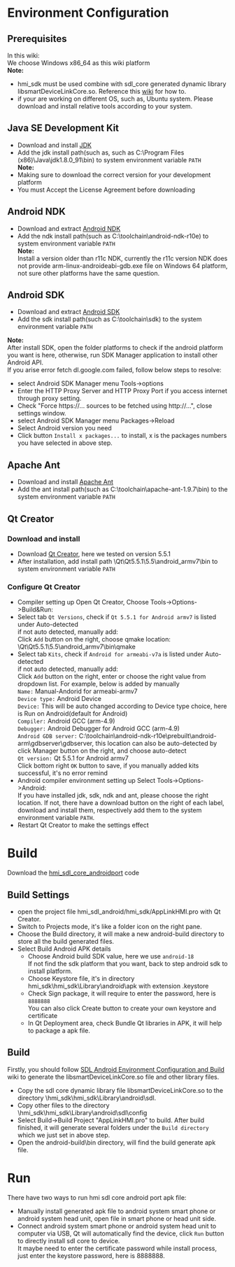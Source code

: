 # Environment Configuration
## Prerequisites
In this wiki:<br>
We choose Windows x86_64 as this wiki platform<br>
**Note:<br>**
- hmi_sdk must be used combine with sdl_core generated dynamic library libsmartDeviceLinkCore.so. Reference this [wiki](https://github.com/APCVSRepo/hmi_sdl_android/wiki/SDL-Android-Environment-Configuration-and-Build) for how to.
- if your are working on different OS, such as, Ubuntu system. Please download and install relative tools according to your system.

## Java SE Development Kit
- Download and install [JDK](http://www.oracle.com/technetwork/java/javase/downloads/jdk8-downloads-2133151.html)
- Add the jdk install path(such as, such as C:\Program Files (x86)\Java\jdk1.8.0_91\bin) to system environment variable ```PATH```<br>
**Note:<br>**
- Making sure to download the correct version for your development platform<br>
- You must Accept the License Agreement before downloading

## Android NDK
- Download and extract [Android NDK](http://dl.google.com/android/repository/android-ndk-r10e-windows-x86_64.zip)<br>
- Add the ndk install path(such as C:\toolchain\android-ndk-r10e) to system environment variable ```PATH```<br>
**Note:**<br>
Install a version older than r11c NDK, currently the r11c version NDK does not provide arm-linux-androideabi-gdb.exe file on Windows 64 platform, not sure other platforms have the same question.

## Android SDK
- Download and extract [Android SDK](https://dl.google.com/android/android-sdk_r24.4.1-windows.zip)<br>
- Add the sdk install path(such as C:\toolchain\sdk) to the system environment variable ```PATH```

**Note:**<br>
After install SDK, open the folder platforms to check if the android platform you want is here, otherwise, run SDK Manager application to install other Android API.<br> 
If you arise error fetch dl.google.com failed, follow below steps to resolve:
 - select Android SDK Manager menu Tools->options
 - Enter the HTTP Proxy Server and HTTP Proxy Port if you access internet through proxy setting.
 - Check "Force https://... sources to be fetched using http://...", close settings window.
 - select Android SDK Manager menu Packages->Reload
 - Select Android version you need
 - Click button ```Install x packages...``` to install, x is the packages numbers you have selected in above step.

## Apache Ant 
- Download and install [Apache Ant](http://ant.apache.org/bindownload.cgi)<br>
- Add the ant install path(such as C:\toolchain\apache-ant-1.9.7\bin) to the system environment variable ```PATH```

## Qt Creator
### Download and install
- Download [Qt Creator](http://download.qt.io/official_releases/qt/5.5/5.5.1/qt-opensource-windows-x86-android-5.5.1.exe), here we tested on version 5.5.1
- After installation, add install path \Qt\Qt5.5.1\5.5\android_armv7\bin to system environment variable ```PATH```

### Configure Qt Creator
- Compiler setting up
 Open Qt Creator, Choose Tools->Options->Build&Run:
 - Select tab `Qt Versions`, check if `Qt 5.5.1 for Android armv7` is listed under Auto-detected<br>
   if not auto detected, manually add:<br>
   Click ```Add``` button on the right, choose qmake location: \Qt\Qt5.5.1\5.5\android_armv7\bin\qmake
 - Select tab `Kits`, check if `Android for armeabi-v7a` is listed under Auto-detected<br>
   if not auto detected, manually add:<br>
   Click ```Add``` button on the right, enter or choose the right value from dropdown list. For example, below is added by manually<br>
   ```Name:``` Manual-Andorid for armeabi-armv7<br>
   ```Device type:``` Android Device<br>
   ```Device:``` This will be auto changed according to Device type choice, here is Run on Android(default for Android)<br>
   ```Compiler:``` Android GCC (arm-4.9)<br>
   ```Debugger:``` Android Debugger for Android GCC (arm-4.9)<br>
   ```Android GDB server:``` C:\toolchain\android-ndk-r10e\prebuilt\android-arm\gdbserver\gdbserver, this location can also be auto-detected by click Manager button on the right, and choose auto-detect<br>
   ```Qt version:``` Qt 5.5.1 for Android armv7<br>
   Click bottom right ```OK``` button to save, if you manually added kits successful, it's no error remind
- Android compiler environment setting up
  Select Tools->Options->Android:<br>
  If you have installed jdk, sdk, ndk and ant, please choose the right location. If not, there have a download button on the right of each label, download and install them, respectively add them to the system environment variable ```PATH```.
- Restart Qt Creator to make the settings effect

# Build 
  Download the [hmi_sdl_core_androidport](https://github.com/APCVSRepo/hmi_sdl_android.git) code

## Build Settings
- open the project file hmi_sdl_android/hmi_sdk/AppLinkHMI.pro with Qt Creator.
- Switch to Projects mode, it's like a folder icon on the right pane.
- Choose the Build directory, it will make a new android-build directory to store all the build generated files.
- Select Build Android APK details
  - Choose Android build SDK value, here we use ```android-18```<br>
    If not find the sdk platform that you want, back to step android sdk to install platform.
  - Choose Keystore file, it's in directory hmi_sdk\hmi_sdk\Library\android\apk with extension .keystore
  - Check Sign package, it will require to enter the password, here is ```8888888```<br>
    You can also click Create button to create your own keystore and certificate
  - In Qt Deployment area, check Bundle Qt libraries in APK, it will help to package a apk file.

## Build
  Firstly, you should follow [SDL Android Environment Configuration and Build](https://github.com/APCVSRepo/hmi_sdl_android/wiki/SDL-Android-Environment-Configuration-and-Build) wiki to generate the libsmartDeviceLinkCore.so file and other library files.
- Copy the sdl core dynamic library file libsmartDeviceLinkCore.so to the directory \hmi_sdk\hmi_sdk\Library\android\sdl.
- Copy other files to the directory \hmi_sdk\hmi_sdk\Library\android\sdl\config
- Select Build->Build Project "AppLinkHMI.pro" to build. After build finished, it will generate several folders under the ```Build directory``` which we just set in above step.
- Open the android-build\bin directory, will find the build generate apk file.

# Run
There have two ways to run hmi sdl core android port apk file:
- Manually install generated apk file to android system smart phone or android system head unit, open file in smart phone or head unit side.
- Connect android system smart phone or android system head unit to computer via USB, Qt will automatically find the device, click ```Run``` button to directly install sdl core to device.<br>
It maybe need to enter the certificate password while install process, just enter the keystore password, here is 8888888.

